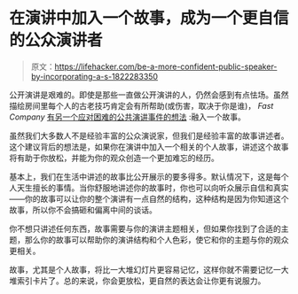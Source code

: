 # 在演讲中加入一个故事，成为一个更自信的公众演讲者

> 原文：<https://lifehacker.com/be-a-more-confident-public-speaker-by-incorporating-a-s-1822283350>

公开演讲是艰难的。即使是那些一直做公开演讲的人，仍然会感到有点怯场。虽然描绘房间里每个人的古老技巧肯定会有所帮助(或伤害，取决于你是谁)， *Fast Company* [有另一个应对困难的公共演讲事件的想法](https://www.fastcompany.com/40517079/want-to-be-a-more-confident-speaker-tell-a-story) :融入一个故事。



虽然我们大多数人不是经验丰富的公众演说家，但我们是经验丰富的故事讲述者。这个建议背后的想法是，如果你在演讲中加入一个相关的个人故事，讲述这个故事将有助于你放松，并能为你的观众创造一个更加难忘的经历。

基本上，我们在生活中讲述的故事比公开展示的要多得多。默认情况下，这是每个人天生擅长的事情。当你舒服地讲述你的故事时，你也可以向听众展示自信和真实——你的故事可以让你的整个演讲有一点自然的结构，这种结构是因为你知道这个故事，所以你不会搞砸和偏离中间的谈话。

你不想只讲述任何东西，故事需要与你的演讲主题相关，但如果你找到了合适的主题，那么你的故事可以帮助你的演讲结构和个人色彩，使它和你的主题与你的观众更相关。

故事，尤其是个人故事，将比一大堆幻灯片更容易记忆，这样你就不需要记忆一大堆索引卡片了。总的来说，你会更放松，更自然的表达会让你更有说服力。